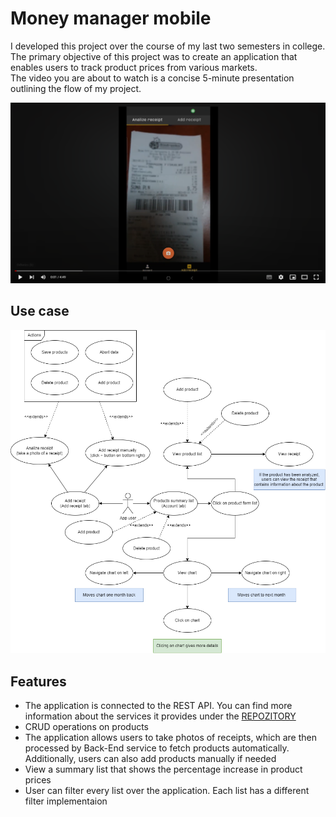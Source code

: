 # Money manager mobile

I developed this project over the course of my last two semesters in college.  
The primary objective of this project was to create an application that enables users to track product prices from various markets.  
The video you are about to watch is a concise 5-minute presentation outlining the flow of my project.  

<a href="https://youtu.be/EIKXcZlGtDg" target="_blank">
    <img src="README_FILES/v1.0.0/yt_image.png" width="800px"/>
</a>

## Use case


<img src="README_FILES/v1.0.0/usecase.png" width="800px"/>


## Features

* The application is connected to the REST API. You can find more information about the services it provides under the [REPOZITORY](https://github.com/Hajdukson/enginering-project-web)
* CRUD operations on products
* The application allows users to take photos of receipts, which are then processed by Back-End service to fetch products automatically. Additionally, users can also add products manually if needed
* View a summary list that shows the percentage increase in product prices
* User can filter every list over the application. Each list has a different filter implementaion

